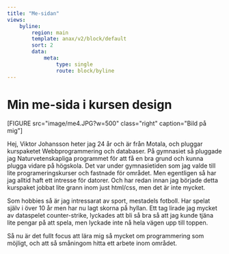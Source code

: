 ```yaml
---
title: "Me-sidan"
views:
    byline:
        region: main
        template: anax/v2/block/default
        sort: 2
        data:
            meta:
                type: single
                route: block/byline
---
```

Min me-sida i kursen design
=========================

[FIGURE src="image/me4.JPG?w=500" class="right" caption="Bild på mig"]

Hej, Viktor Johansson heter jag 24 år och är från Motala,
och pluggar kurspaketet Webbprogrammering och databaser. På gymnasiet så pluggade jag Naturvetenskapliga programmet för att få en bra grund och kunna plugga vidare på högskola. Det var under gymnasietiden som jag valde till lite programeringskurser och fastnade för området. Men egentligen så har jag alltid haft ett intresse för datorer. Och har redan innan jag började detta kurspaket jobbat lite grann inom just html/css, men det är inte mycket.

Som hobbies så är jag intressarat av sport, mestadels fotboll. Har spelat själv i över 10 år men har nu lagt skorna på hyllan. Ett tag lirade jag mycket av dataspelet counter-strike, lyckades att bli så bra så att jag kunde tjäna lite pengar på att spela, men lyckade inte nå hela vägen upp till toppen.


Så nu är det fullt focus att lära mig så mycket om programmering som möjligt, och att så småningom hitta ett arbete inom området.
